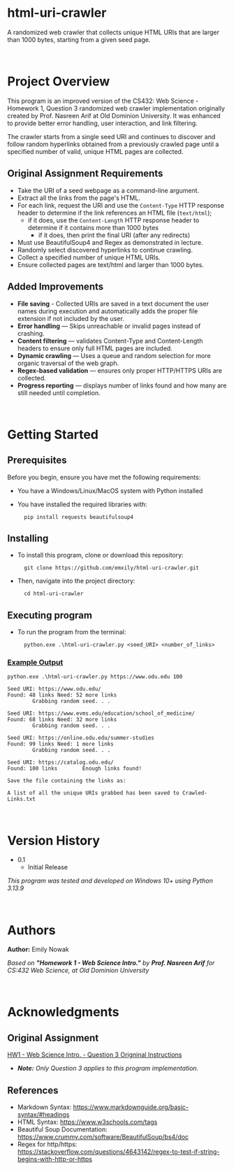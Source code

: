 # html-uri-crawler

A randomized web crawler that collects unique HTML URIs that are larger than 1000 bytes, starting from a given seed page.

<br />


# Project Overview

This program is an improved version of the CS432: Web Science - Homework 1, Question 3 randomized web crawler implementation originally created by Prof. Nasreen Arif at Old Dominion University.
It was enhanced to provide better error handling, user interaction, and link filtering.

The crawler starts from a single seed URI and continues to discover and follow random hyperlinks obtained from a previously crawled page until a specified number of valid, unique HTML pages are collected.


## Original Assignment Requirements

* Take the URI of a seed webpage as a command-line argument.
* Extract all the links from the page's HTML.
* For each link, request the URI and use the `Content-Type` HTTP response header to determine if the link references an HTML file (`text/html`);
    * if it does, use the `Content-Length` HTTP response header to determine if it contains more than 1000 bytes
       * if it does, then print the final URI (after any redirects) 
* Must use BeautifulSoup4 and Regex as demonstrated in lecture.
* Randomly select discovered hyperlinks to continue crawling.
* Collect a specified number of unique HTML URIs.
* Ensure collected pages are text/html and larger than 1000 bytes.


## Added Improvements

* **File saving** - Collected URIs are saved in a text document the user names during execution and automatically adds the proper file extension if not included by the user.
* **Error handling** — Skips unreachable or invalid pages instead of crashing.
*  **Content filtering** — validates Content-Type and Content-Length headers to ensure only full HTML pages are included.
* **Dynamic crawling** — Uses a queue and random selection for more organic traversal of the web graph.
*  **Regex-based validation** — ensures only proper HTTP/HTTPS URIs are collected.
* **Progress reporting** — displays number of links found and how many are still needed until completion.
  

<br />


# Getting Started
## Prerequisites

Before you begin, ensure you have met the following requirements:

* You have a Windows/Linux/MacOS system with Python installed
* You have installed the required libraries with: 

        pip install requests beautifulsoup4


## Installing

* To install this program, clone or download this repository:

        git clone https://github.com/emxily/html-uri-crawler.git
* Then, navigate into the project directory:

        cd html-uri-crawler


## Executing program

* To run the program from the terminal:

        python.exe .\html-uri-crawler.py <seed_URI> <number_of_links>



### <u>Example Output</u>

```python.exe .\html-uri-crawler.py https://www.odu.edu 100```
```
Seed URI: https://www.odu.edu/
Found: 48 links Need: 52 more links
        Grabbing random seed. . .

Seed URI: https://www.evms.edu/education/school_of_medicine/
Found: 68 links Need: 32 more links
        Grabbing random seed. . .

Seed URI: https://online.odu.edu/summer-studies
Found: 99 links Need: 1 more links
        Grabbing random seed. . .

Seed URI: https://catalog.odu.edu/
Found: 100 links        Enough links found!

Save the file containing the links as:

A list of all the unique URIs grabbed has been saved to Crawled-Links.txt
```


<br />


# Version History

* 0.1
    * Initial Release

*This program was tested and developed on Windows 10+ using Python 3.13.9*


<br />


# Authors

**Author:** Emily Nowak

*Based on **"Homework 1 - Web Science Intro."** by **Prof. Nasreen Arif** for CS:432 Web Science, at Old Dominion University* 


<br />



# Acknowledgments

## Original Assignment

[HW1 - Web Science Intro. - Question 3 Origninal Instructions](https://github.com/emxily/html-uri-crawler/blob/cec0cd57c59a0b7e5bf42890bf14d824860829a8/original-assignment-intructions.md)

* ***Note:**  Only Question 3 applies to this program implementation.*

## References
* Markdown Syntax: <https://www.markdownguide.org/basic-syntax/#headings>
* HTML Syntax: <https://www.w3schools.com/tags>
* Beautiful Soup Documentation: <https://www.crummy.com/software/BeautifulSoup/bs4/doc>
* Regex for http/https: <https://stackoverflow.com/questions/4643142/regex-to-test-if-string-begins-with-http-or-https>
